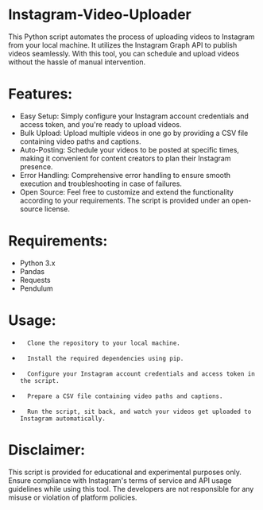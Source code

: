 # Instagram-Video-Uploader
This Python script automates the process of uploading videos to Instagram from your local machine. It utilizes the Instagram Graph API to publish videos seamlessly. With this tool, you can schedule and upload videos without the hassle of manual intervention.

# Features:
* Easy Setup: Simply configure your Instagram account credentials and access token, and you're ready to upload videos.
* Bulk Upload: Upload multiple videos in one go by providing a CSV file containing video paths and captions.
* Auto-Posting: Schedule your videos to be posted at specific times, making it convenient for content creators to plan their Instagram presence.
* Error Handling: Comprehensive error handling to ensure smooth execution and troubleshooting in case of failures.
* Open Source: Feel free to customize and extend the functionality according to your requirements. The script is provided under an open-source license.

# Requirements:
* Python 3.x
* Pandas
* Requests
* Pendulum

# Usage:
* 		Clone the repository to your local machine.
* 		Install the required dependencies using pip.
* 		Configure your Instagram account credentials and access token in the script.
* 		Prepare a CSV file containing video paths and captions.
* 		Run the script, sit back, and watch your videos get uploaded to Instagram automatically.

# Disclaimer:
This script is provided for educational and experimental purposes only. Ensure compliance with Instagram's terms of service and API usage guidelines while using this tool. The developers are not responsible for any misuse or violation of platform policies.
